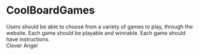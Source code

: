 # CoolBoardGames
Users should be able to choose from a variety of games to play, through the website. Each game should be playable and winnable. Each game should have instructions.    
Clover Angel